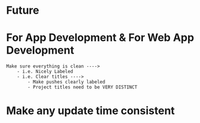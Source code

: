 # Future

# For App Development & For Web App Development

    Make sure everything is clean ---->
        - i.e. Nicely Labeled
        - i.e. Clear titles ---->
            - Make pushes clearly labeled
            - Project titles need to be VERY DISTINCT

# Make any update time consistent
